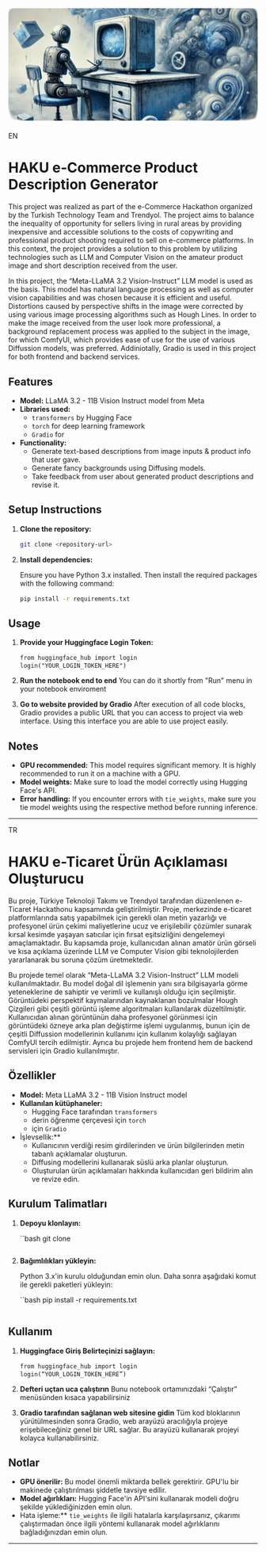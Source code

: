![Project Banner](img/banner.png)
---
EN

# HAKU e-Commerce Product Description Generator

This project was realized as part of the e-Commerce Hackathon organized by the Turkish Technology Team and Trendyol. The project aims to balance the inequality of opportunity for sellers living in rural areas by providing inexpensive and accessible solutions to the costs of copywriting and professional product shooting required to sell on e-commerce platforms. In this context, the project provides a solution to this problem by utilizing technologies such as LLM and Computer Vision on the amateur product image and short description received from the user.

In this project, the “Meta-LLaMA 3.2 Vision-Instruct” LLM model is used as the basis. This model has natural language processing as well as computer vision capabilities and was chosen because it is efficient and useful. Distortions caused by perspective shifts in the image were corrected by using various image processing algorithms such as Hough Lines. In order to make the image received from the user look more professional, a background replacement process was applied to the subject in the image, for which ComfyUI, which provides ease of use for the use of various Diffussion models, was preferred. Addiniotally, Gradio is used in this project for both frontend and backend services.


## Features

- **Model:** LLaMA 3.2 - 11B Vision Instruct model from Meta
- **Libraries used:**
  - `transformers` by Hugging Face
  - `torch` for deep learning framework
  - `Gradio` for 
- **Functionality:**
  - Generate text-based descriptions from image inputs & product info that user gave.
  - Generate fancy backgrounds using Diffusing models.
  - Take feedback from user about generated product descriptions and revise it.

## Setup Instructions

1. **Clone the repository:**

   ```bash
   git clone <repository-url>
   ```

2. **Install dependencies:**
   
   Ensure you have Python 3.x installed. Then install the required packages with the following command:

   ```bash
   pip install -r requirements.txt
   ```

## Usage

1. **Provide your Huggingface Login Token:**
   ```
   from huggingface_hub import login
   login("YOUR_LOGIN_TOKEN_HERE")
   ```
2. **Run the notebook end to end**
   You can do it shortly from "Run" menu in your notebook enviroment

3. **Go to website provided by Gradio**
   After execution of all code blocks, Gradio provides a public URL that you can access to project via web interface. Using this interface you are able to use project easily.

## Notes

- **GPU recommended:** This model requires significant memory. It is highly recommended to run it on a machine with a GPU.
- **Model weights:** Make sure to load the model correctly using Hugging Face's API.
- **Error handling:** If you encounter errors with `tie_weights`, make sure you tie model weights using the respective method before running inference.


---

TR

# HAKU e-Ticaret Ürün Açıklaması Oluşturucu

Bu proje, Türkiye Teknoloji Takımı ve Trendyol tarafından düzenlenen e-Ticaret Hackathonu kapsamında geliştirilmiştir. Proje, merkezinde e-ticaret platformlarında satış yapabilmek için gerekli olan metin yazarlığı ve profesyonel ürün çekimi maliyetlerine ucuz ve erişilebilir çözümler sunarak kırsal kesimde yaşayan satıcılar için fırsat eşitsizliğini dengelemeyi amaçlamaktadır. Bu kapsamda proje, kullanıcıdan alınan amatör ürün görseli ve kısa açıklama üzerinde LLM ve Computer Vision gibi teknolojilerden yararlanarak bu soruna çözüm üretmektedir.

Bu projede temel olarak “Meta-LLaMA 3.2 Vision-Instruct” LLM modeli kullanılmaktadır. Bu model doğal dil işlemenin yanı sıra bilgisayarla görme yeteneklerine de sahiptir ve verimli ve kullanışlı olduğu için seçilmiştir. Görüntüdeki perspektif kaymalarından kaynaklanan bozulmalar Hough Çizgileri gibi çeşitli görüntü işleme algoritmaları kullanılarak düzeltilmiştir. Kullanıcıdan alınan görüntünün daha profesyonel görünmesi için görüntüdeki özneye arka plan değiştirme işlemi uygulanmış, bunun için de çeşitli Diffussion modellerinin kullanımı için kullanım kolaylığı sağlayan ComfyUI tercih edilmiştir. Ayrıca bu projede hem frontend hem de backend servisleri için Gradio kullanılmıştır.


## Özellikler

- **Model:** Meta LLaMA 3.2 - 11B Vision Instruct model
- **Kullanılan kütüphaneler:**
  - Hugging Face tarafından `transformers`
  - derin öğrenme çerçevesi için `torch`
  - için `Gradio` 
- İşlevsellik:**
  - Kullanıcının verdiği resim girdilerinden ve ürün bilgilerinden metin tabanlı açıklamalar oluşturun.
  - Diffusing modellerini kullanarak süslü arka planlar oluşturun.
  - Oluşturulan ürün açıklamaları hakkında kullanıcıdan geri bildirim alın ve revize edin.

## Kurulum Talimatları

1. **Depoyu klonlayın:**

   ``bash
   git clone <repository-url>
   ```

2. **Bağımlılıkları yükleyin:**
   
   Python 3.x'in kurulu olduğundan emin olun. Daha sonra aşağıdaki komut ile gerekli paketleri yükleyin:

   ``bash
   pip install -r requirements.txt
   ```

## Kullanım

1. **Huggingface Giriş Belirteçinizi sağlayın:**
   ```
   from huggingface_hub import login
   login(“YOUR_LOGIN_TOKEN_HERE”)
   ```
2. **Defteri uçtan uca çalıştırın**
   Bunu notebook ortamınızdaki “Çalıştır” menüsünden kısaca yapabilirsiniz

3. **Gradio tarafından sağlanan web sitesine gidin**
   Tüm kod bloklarının yürütülmesinden sonra Gradio, web arayüzü aracılığıyla projeye erişebileceğiniz genel bir URL sağlar. Bu arayüzü kullanarak projeyi kolayca kullanabilirsiniz.

## Notlar

- **GPU önerilir:** Bu model önemli miktarda bellek gerektirir. GPU'lu bir makinede çalıştırılması şiddetle tavsiye edilir.
- **Model ağırlıkları:** Hugging Face'in API'sini kullanarak modeli doğru şekilde yüklediğinizden emin olun.
- Hata işleme:** `tie_weights` ile ilgili hatalarla karşılaşırsanız, çıkarımı çalıştırmadan önce ilgili yöntemi kullanarak model ağırlıklarını bağladığınızdan emin olun.


---

